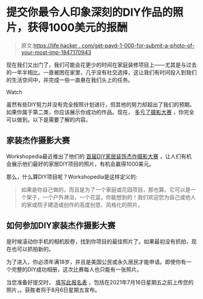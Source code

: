 # 提交你最令人印象深刻的DIY作品的照片，获得1000美元的报酬

> 原文:[https://life hacker . com/get-payd-1-000-for-submit-a-photo-of-your-most-imp-1847170943](https://lifehacker.com/get-paid-1-000-for-submitting-a-photo-of-your-most-imp-1847170943)

现在我们又出门了，我们可能会花更少的时间在家庭装修项目上——尤其是与过去的一年半相比。一直被困在家里，几乎没有社交选择，这让我们有时间投入到我们的生活空间中，并完成一些一直悬在我们头上的任务。

Watch

虽然有些DIY努力并没有完全按照计划进行，但其他的努力却超出了我们的预期。如果你属于第二类，你应该展示你成功的作品。现在， [多亏了摄影大赛](https://workshopedia.com/diy-photo-contest/) ，你完全可以做到。以下是需要了解的内容。

## 家装杰作摄影大赛

Workshopedia最近推出了他们的 [首届DIY家居装饰杰作摄影大赛](https://workshopedia.com/diy-photo-contest/) ，让人们有机会展示他们最好的家居DIY项目的照片，有机会赢得1000美元。

那么，什么算DIY项目呢？Workshopedia是这样定义的:

> 如果是你自己做的，而且是为了一个家庭或花园项目，那也算。它可以是一个架子，一个户外淋浴，一个花盆，你能想到的！我们欢迎您为自己或他人的家或院子建造或创作的高度创意、风格化的照片。

## 如何参加DIY家装杰作摄影大赛

是时候滚动你手机的相机胶卷，找到你项目的最佳照片了。如果最初没有抓拍，现在也可以抓拍新的。

为了进入，你必须年满18岁，并且是美国公民或永久居民才能申请。即使你有一个完整的DIY成功相册，这次比赛每人也只能有一张照片。

当您准备好提交时， [填写此报名表](https://docs.google.com/forms/d/e/1FAIpQLScjdr0KUNvM_sOOazW6-fbPNNVFe7TOn6nFxqNq9vExGlB02A/viewform) ，包括在2021年7月16日星期五之前上传您的照片，。获胜者将于8月6日星期五宣布。